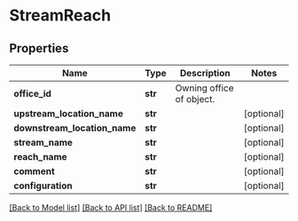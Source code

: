 # StreamReach

## Properties
Name | Type | Description | Notes
------------ | ------------- | ------------- | -------------
**office_id** | **str** | Owning office of object. | 
**upstream_location_name** | **str** |  | [optional] 
**downstream_location_name** | **str** |  | [optional] 
**stream_name** | **str** |  | [optional] 
**reach_name** | **str** |  | [optional] 
**comment** | **str** |  | [optional] 
**configuration** | **str** |  | [optional] 

[[Back to Model list]](../README.md#documentation-for-models) [[Back to API list]](../README.md#documentation-for-api-endpoints) [[Back to README]](../README.md)

